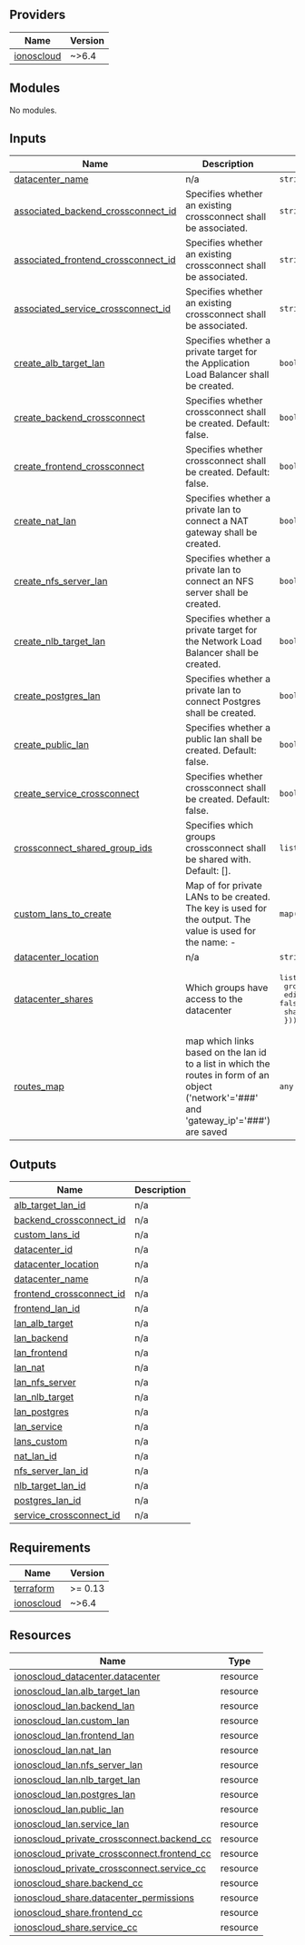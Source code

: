 <!-- BEGIN_TF_DOCS -->

## Providers

| Name | Version |
|------|---------|
| <a name="provider_ionoscloud"></a> [ionoscloud](#provider\_ionoscloud) | ~>6.4 |
## Modules

No modules.
## Inputs

| Name | Description | Type | Default | Required |
|------|-------------|------|---------|:--------:|
| <a name="input_datacenter_name"></a> [datacenter\_name](#input\_datacenter\_name) | n/a | `string` | n/a | yes |
| <a name="input_associated_backend_crossconnect_id"></a> [associated\_backend\_crossconnect\_id](#input\_associated\_backend\_crossconnect\_id) | Specifies whether an existing crossconnect shall be associated. | `string` | `""` | no |
| <a name="input_associated_frontend_crossconnect_id"></a> [associated\_frontend\_crossconnect\_id](#input\_associated\_frontend\_crossconnect\_id) | Specifies whether an existing crossconnect shall be associated. | `string` | `""` | no |
| <a name="input_associated_service_crossconnect_id"></a> [associated\_service\_crossconnect\_id](#input\_associated\_service\_crossconnect\_id) | Specifies whether an existing crossconnect shall be associated. | `string` | `""` | no |
| <a name="input_create_alb_target_lan"></a> [create\_alb\_target\_lan](#input\_create\_alb\_target\_lan) | Specifies whether a private target for the Application Load Balancer shall be created. | `bool` | `false` | no |
| <a name="input_create_backend_crossconnect"></a> [create\_backend\_crossconnect](#input\_create\_backend\_crossconnect) | Specifies whether crossconnect shall be created. Default: false. | `bool` | `false` | no |
| <a name="input_create_frontend_crossconnect"></a> [create\_frontend\_crossconnect](#input\_create\_frontend\_crossconnect) | Specifies whether crossconnect shall be created. Default: false. | `bool` | `false` | no |
| <a name="input_create_nat_lan"></a> [create\_nat\_lan](#input\_create\_nat\_lan) | Specifies whether a private lan to connect a NAT gateway shall be created. | `bool` | `false` | no |
| <a name="input_create_nfs_server_lan"></a> [create\_nfs\_server\_lan](#input\_create\_nfs\_server\_lan) | Specifies whether a private lan to connect an NFS server shall be created. | `bool` | `false` | no |
| <a name="input_create_nlb_target_lan"></a> [create\_nlb\_target\_lan](#input\_create\_nlb\_target\_lan) | Specifies whether a private target for the Network Load Balancer shall be created. | `bool` | `false` | no |
| <a name="input_create_postgres_lan"></a> [create\_postgres\_lan](#input\_create\_postgres\_lan) | Specifies whether a private lan to connect Postgres shall be created. | `bool` | `false` | no |
| <a name="input_create_public_lan"></a> [create\_public\_lan](#input\_create\_public\_lan) | Specifies whether a public lan shall be created. Default: false. | `bool` | `false` | no |
| <a name="input_create_service_crossconnect"></a> [create\_service\_crossconnect](#input\_create\_service\_crossconnect) | Specifies whether crossconnect shall be created. Default: false. | `bool` | `false` | no |
| <a name="input_crossconnect_shared_group_ids"></a> [crossconnect\_shared\_group\_ids](#input\_crossconnect\_shared\_group\_ids) | Specifies which groups crossconnect shall be shared with. Default: []. | `list(string)` | `[]` | no |
| <a name="input_custom_lans_to_create"></a> [custom\_lans\_to\_create](#input\_custom\_lans\_to\_create) | Map of for private LANs to be created. The key is used for the output. The value is used for the name: <datacenter name>-<value> | `map(string)` | `{}` | no |
| <a name="input_datacenter_location"></a> [datacenter\_location](#input\_datacenter\_location) | n/a | `string` | `"de/txl"` | no |
| <a name="input_datacenter_shares"></a> [datacenter\_shares](#input\_datacenter\_shares) | Which groups have access to the datacenter | <pre>list(object({<br>    group  = string<br>    edit   = optional(bool, false)<br>    share  = optional(bool, false)<br>  }))</pre> | `[]` | no |
| <a name="input_routes_map"></a> [routes\_map](#input\_routes\_map) | map which links based on the lan id to a list in which the routes in form of an object ('network'='###' and 'gateway\_ip'='###') are saved | `any` | `{}` | no |
## Outputs

| Name | Description |
|------|-------------|
| <a name="output_alb_target_lan_id"></a> [alb\_target\_lan\_id](#output\_alb\_target\_lan\_id) | n/a |
| <a name="output_backend_crossconnect_id"></a> [backend\_crossconnect\_id](#output\_backend\_crossconnect\_id) | n/a |
| <a name="output_custom_lans_id"></a> [custom\_lans\_id](#output\_custom\_lans\_id) | n/a |
| <a name="output_datacenter_id"></a> [datacenter\_id](#output\_datacenter\_id) | n/a |
| <a name="output_datacenter_location"></a> [datacenter\_location](#output\_datacenter\_location) | n/a |
| <a name="output_datacenter_name"></a> [datacenter\_name](#output\_datacenter\_name) | n/a |
| <a name="output_frontend_crossconnect_id"></a> [frontend\_crossconnect\_id](#output\_frontend\_crossconnect\_id) | n/a |
| <a name="output_frontend_lan_id"></a> [frontend\_lan\_id](#output\_frontend\_lan\_id) | n/a |
| <a name="output_lan_alb_target"></a> [lan\_alb\_target](#output\_lan\_alb\_target) | n/a |
| <a name="output_lan_backend"></a> [lan\_backend](#output\_lan\_backend) | n/a |
| <a name="output_lan_frontend"></a> [lan\_frontend](#output\_lan\_frontend) | n/a |
| <a name="output_lan_nat"></a> [lan\_nat](#output\_lan\_nat) | n/a |
| <a name="output_lan_nfs_server"></a> [lan\_nfs\_server](#output\_lan\_nfs\_server) | n/a |
| <a name="output_lan_nlb_target"></a> [lan\_nlb\_target](#output\_lan\_nlb\_target) | n/a |
| <a name="output_lan_postgres"></a> [lan\_postgres](#output\_lan\_postgres) | n/a |
| <a name="output_lan_service"></a> [lan\_service](#output\_lan\_service) | n/a |
| <a name="output_lans_custom"></a> [lans\_custom](#output\_lans\_custom) | n/a |
| <a name="output_nat_lan_id"></a> [nat\_lan\_id](#output\_nat\_lan\_id) | n/a |
| <a name="output_nfs_server_lan_id"></a> [nfs\_server\_lan\_id](#output\_nfs\_server\_lan\_id) | n/a |
| <a name="output_nlb_target_lan_id"></a> [nlb\_target\_lan\_id](#output\_nlb\_target\_lan\_id) | n/a |
| <a name="output_postgres_lan_id"></a> [postgres\_lan\_id](#output\_postgres\_lan\_id) | n/a |
| <a name="output_service_crossconnect_id"></a> [service\_crossconnect\_id](#output\_service\_crossconnect\_id) | n/a |
## Requirements

| Name | Version |
|------|---------|
| <a name="requirement_terraform"></a> [terraform](#requirement\_terraform) | >= 0.13 |
| <a name="requirement_ionoscloud"></a> [ionoscloud](#requirement\_ionoscloud) | ~>6.4 |
## Resources

| Name | Type |
|------|------|
| [ionoscloud_datacenter.datacenter](https://registry.terraform.io/providers/ionos-cloud/ionoscloud/latest/docs/resources/datacenter) | resource |
| [ionoscloud_lan.alb_target_lan](https://registry.terraform.io/providers/ionos-cloud/ionoscloud/latest/docs/resources/lan) | resource |
| [ionoscloud_lan.backend_lan](https://registry.terraform.io/providers/ionos-cloud/ionoscloud/latest/docs/resources/lan) | resource |
| [ionoscloud_lan.custom_lan](https://registry.terraform.io/providers/ionos-cloud/ionoscloud/latest/docs/resources/lan) | resource |
| [ionoscloud_lan.frontend_lan](https://registry.terraform.io/providers/ionos-cloud/ionoscloud/latest/docs/resources/lan) | resource |
| [ionoscloud_lan.nat_lan](https://registry.terraform.io/providers/ionos-cloud/ionoscloud/latest/docs/resources/lan) | resource |
| [ionoscloud_lan.nfs_server_lan](https://registry.terraform.io/providers/ionos-cloud/ionoscloud/latest/docs/resources/lan) | resource |
| [ionoscloud_lan.nlb_target_lan](https://registry.terraform.io/providers/ionos-cloud/ionoscloud/latest/docs/resources/lan) | resource |
| [ionoscloud_lan.postgres_lan](https://registry.terraform.io/providers/ionos-cloud/ionoscloud/latest/docs/resources/lan) | resource |
| [ionoscloud_lan.public_lan](https://registry.terraform.io/providers/ionos-cloud/ionoscloud/latest/docs/resources/lan) | resource |
| [ionoscloud_lan.service_lan](https://registry.terraform.io/providers/ionos-cloud/ionoscloud/latest/docs/resources/lan) | resource |
| [ionoscloud_private_crossconnect.backend_cc](https://registry.terraform.io/providers/ionos-cloud/ionoscloud/latest/docs/resources/private_crossconnect) | resource |
| [ionoscloud_private_crossconnect.frontend_cc](https://registry.terraform.io/providers/ionos-cloud/ionoscloud/latest/docs/resources/private_crossconnect) | resource |
| [ionoscloud_private_crossconnect.service_cc](https://registry.terraform.io/providers/ionos-cloud/ionoscloud/latest/docs/resources/private_crossconnect) | resource |
| [ionoscloud_share.backend_cc](https://registry.terraform.io/providers/ionos-cloud/ionoscloud/latest/docs/resources/share) | resource |
| [ionoscloud_share.datacenter_permissions](https://registry.terraform.io/providers/ionos-cloud/ionoscloud/latest/docs/resources/share) | resource |
| [ionoscloud_share.frontend_cc](https://registry.terraform.io/providers/ionos-cloud/ionoscloud/latest/docs/resources/share) | resource |
| [ionoscloud_share.service_cc](https://registry.terraform.io/providers/ionos-cloud/ionoscloud/latest/docs/resources/share) | resource |
<!-- END_TF_DOCS -->